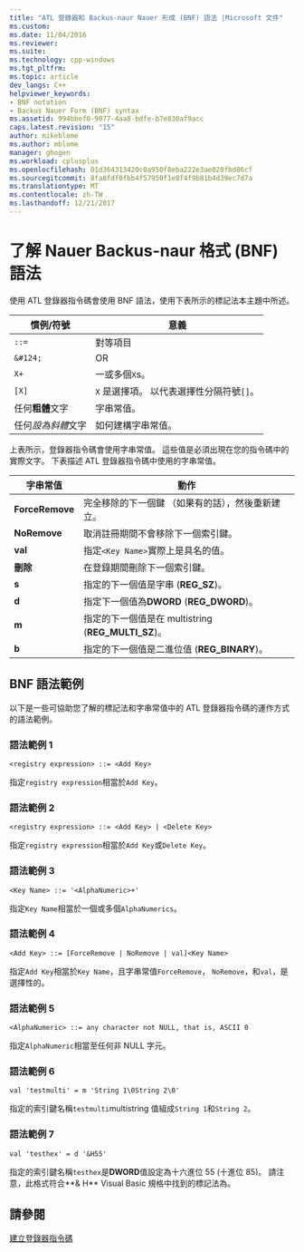 ```yaml
---
title: "ATL 登錄器和 Backus-naur Nauer 形成 (BNF) 語法 |Microsoft 文件"
ms.custom: 
ms.date: 11/04/2016
ms.reviewer: 
ms.suite: 
ms.technology: cpp-windows
ms.tgt_pltfrm: 
ms.topic: article
dev_langs: C++
helpviewer_keywords:
- BNF notation
- Backus Nauer Form (BNF) syntax
ms.assetid: 994bbef0-9077-4aa8-bdfe-b7e830af9acc
caps.latest.revision: "15"
author: mikeblome
ms.author: mblome
manager: ghogen
ms.workload: cplusplus
ms.openlocfilehash: 01d364313420c0a950f8eba222e3ae020fbd86cf
ms.sourcegitcommit: 8fa8fdf0fbb4f57950f1e8f4f9b81b4d39ec7d7a
ms.translationtype: MT
ms.contentlocale: zh-TW
ms.lasthandoff: 12/21/2017
---
```

# <a name="understanding-backus-nauer-form-bnf-syntax"></a>了解 Nauer Backus-naur 格式 (BNF) 語法
使用 ATL 登錄器指令碼會使用 BNF 語法，使用下表所示的標記法本主題中所述。  
  
|慣例/符號|意義|  
|------------------------|-------------|  
|`::=`|對等項目|  
|`&#124;`|OR|  
|`X+`|一或多個`X`s。|  
|`[X]`|`X` 是選擇項。 以代表選擇性分隔符號`[]`。|  
|任何**粗體**文字|字串常值。|  
|任何*設為斜體*文字|如何建構字串常值。|  
  
 上表所示，登錄器指令碼會使用字串常值。 這些值是必須出現在您的指令碼中的實際文字。 下表描述 ATL 登錄器指令碼中使用的字串常值。  
  
|字串常值|動作|  
|--------------------|------------|  
|**ForceRemove**|完全移除的下一個鍵 （如果有的話），然後重新建立。|  
|**NoRemove**|取消註冊期間不會移除下一個索引鍵。|  
|**val**|指定`<Key Name>`實際上是具名的值。|  
|**刪除**|在登錄期間刪除下一個索引鍵。|  
|**s**|指定的下一個值是字串 (**REG_SZ**)。|  
|**d**|指定下一個值為**DWORD** (**REG_DWORD**)。|  
|**m**|指定的下一個值是在 multistring (**REG_MULTI_SZ**)。|  
|**b**|指定的下一個值是二進位值 (**REG_BINARY**)。|  
  
## <a name="bnf-syntax-examples"></a>BNF 語法範例  
 以下是一些可協助您了解的標記法和字串常值中的 ATL 登錄器指令碼的運作方式的語法範例。  
  
### <a name="syntax-example-1"></a>語法範例 1  
  
```  
<registry expression> ::= <Add Key>  
```  
  
 指定`registry expression`相當於`Add Key`。  
  
### <a name="syntax-example-2"></a>語法範例 2  
  
```  
<registry expression> ::= <Add Key> | <Delete Key>  
```  
  
 指定`registry expression`相當於`Add Key`或`Delete Key`。  
  
### <a name="syntax-example-3"></a>語法範例 3  
  
```  
<Key Name> ::= '<AlphaNumeric>+'  
```  
  
 指定`Key Name`相當於一個或多個`AlphaNumerics`。  
  
### <a name="syntax-example-4"></a>語法範例 4  
  
```  
<Add Key> ::= [ForceRemove | NoRemove | val]<Key Name>  
```  
  
 指定`Add Key`相當於`Key Name`，且字串常值`ForceRemove`， `NoRemove`，和`val`，是選擇性的。  
  
### <a name="syntax-example-5"></a>語法範例 5  
  
```  
<AlphaNumeric> ::= any character not NULL, that is, ASCII 0  
```  
  
 指定`AlphaNumeric`相當至任何非 NULL 字元。  
  
### <a name="syntax-example-6"></a>語法範例 6  
  
```  
val 'testmulti' = m 'String 1\0String 2\0'  
```  
  
 指定的索引鍵名稱`testmulti`multistring 值組成`String 1`和`String 2`。  
  
### <a name="syntax-example-7"></a>語法範例 7  
  
```  
val 'testhex' = d '&H55'  
```  
  
 指定的索引鍵名稱`testhex`是**DWORD**值設定為十六進位 55 (十進位 85)。 請注意，此格式符合**& H** Visual Basic 規格中找到的標記法為。  
  
## <a name="see-also"></a>請參閱  
 [建立登錄器指令碼](../atl/creating-registrar-scripts.md)

